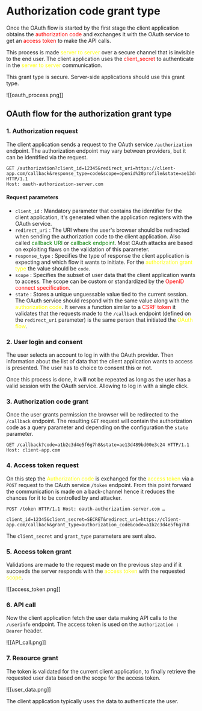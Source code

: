 # Authorization code grant type

Once the OAuth flow is started by the first stage the client application obtains the <font color=red>authorization code</font> and exchanges it with the OAuth service to get an <font color=red>access token</font> to make the API calls.

This process is made <font color=yellow>server to server</font> over a secure channel that is invisible to the end user. The client application uses the <font color=red>client_secret</font > to authenticate in the <font color=yellow>server to server</font> communication.

This grant type is secure. Server-side applications should use this grant type.

![[oauth_process.png]]


## OAuth flow for the authorization grant type

### 1. Authorization request

The client application sends a request to the OAuth service `/authorization` endpoint. The authorization endpoint may vary between providers, but it can be identified via the request.


```
GET /authorization?client_id=12345&redirect_uri=https://client-app.com/callback&response_type=code&scope=openid%20profile&state=ae13d489bd00e3c24 HTTP/1.1 
Host: oauth-authorization-server.com
```

#### Request parameters

- `client_id` : Mandatory parameter that contains the identifier for the client application, it's generated when the application registers with the OAuth service.
- `redirect_uri` :  The URI where the user's browser should be redirected when sending the authorization code to the client application. Also called <font color=green>callback URI</font> or <font color=green>callback endpoint</font>. Most OAuth attacks are based on exploiting flaws on the validation of this parameter.
- `response_type` : Specifies the type of response the client application is expecting and which flow it wants to initiate. For the <font color=yellow>authorization grant type</font> the value should be `code`.
- `scope` : Specifies the subset of user data that the client application wants to access. The scope can be custom or standardized by the <font color=red>OpenID connect specification</font>.
- `state` : Stores a unique unguessable value tied to the current session. The OAuth service should respond with the same value along with the <font color=yellow>authorization code</font>. It serves a function similar to a <font color=red>CSRF token</font> it validates that the requests made to the `/callback` endpoint (defined on the `redirect_uri` parameter) is the same person that initiated the <font color=yellow>OAuth flow</font>.

### 2. User login and consent

The user selects an account to log in with the OAuth provider. Then information about the list of data that the client application wants to access is presented. The user has to choice to consent this or not.

Once this process is done, it will not be repeated as long as the user has a valid session with the OAuth service. Allowing to log in with a single click.

### 3. Authorization code grant

Once the user grants permission the browser will be redirected to the `/callback` endpoint. The resulting `GET` request will contain the authorization code as a query parameter and depending on the configuration the `state` parameter.

```
GET /callback?code=a1b2c3d4e5f6g7h8&state=ae13d489bd00e3c24 HTTP/1.1 Host: client-app.com
```

### 4. Access token request

On this step the <font color=yellow>Authorization code</font> is exchanged for the <font color=yellow>access token</font> via a `POST` request to the OAuth service `/token` endpoint. From this point forward the communication is made on a back-channel hence it reduces the chances for it to be controlled by and attacker.

```
POST /token HTTP/1.1 Host: oauth-authorization-server.com … 

client_id=12345&client_secret=SECRET&redirect_uri=https://client-app.com/callback&grant_type=authorization_code&code=a1b2c3d4e5f6g7h8
```

The `client_secret` and `grant_type` parameters are sent also.

### 5. Access token grant

Validations are made to the request made on the previous step and if it succeeds the server responds with the <font color=yellow>access token</font> with the requested <font color=yellow>scope</font>.

![[access_token.png]]

### 6. API call

Now the client application fetch the user data making API calls to the `/userinfo` endpoint. The access token is used on the `Authorization : Bearer` header.

![[API_call.png]]


### 7. Resource grant

The token is validated for the current client application, to finally retrieve the requested user data based on the scope for the access token.

![[user_data.png]]

The client application typically uses the data to authenticate the user.